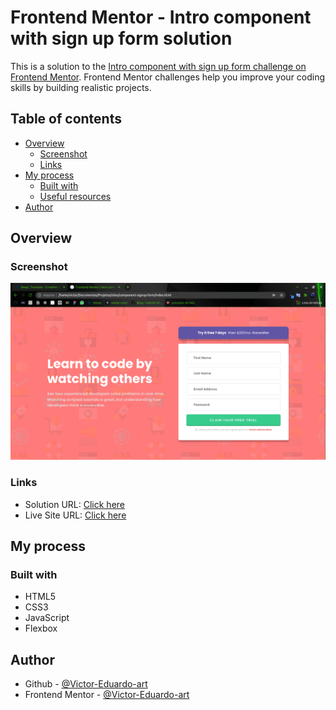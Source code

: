 # Frontend Mentor - Intro component with sign up form solution

This is a solution to the [Intro component with sign up form challenge on Frontend Mentor](https://www.frontendmentor.io/challenges/intro-component-with-signup-form-5cf91bd49edda32581d28fd1). Frontend Mentor challenges help you improve your coding skills by building realistic projects. 

## Table of contents

- [Overview](#overview)
  - [Screenshot](#screenshot)
  - [Links](#links)
- [My process](#my-process)
  - [Built with](#built-with)
  - [Useful resources](#useful-resources)
- [Author](#author)

## Overview

### Screenshot

![](screenshot/screenShot.png)

### Links

- Solution URL: [Click here](https://www.frontendmentor.io/solutions/intro-component-with-sign-up-form-css3-html5-javascript-WIMz8n2am)
- Live Site URL: [Click here](https://victor-eduardo-art.github.io/component-signup-form/)

## My process

### Built with

- HTML5
- CSS3
- JavaScript
- Flexbox

## Author

- Github - [@Victor-Eduardo-art](https://github.com/Victor-Eduardo-art)
- Frontend Mentor - [@Victor-Eduardo-art](https://www.frontendmentor.io/profile/Victor-Eduardo-art)